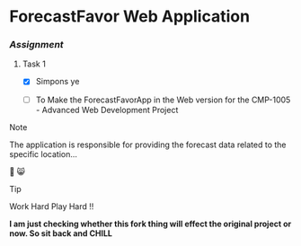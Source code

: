 # ForecastFavor Web Application 

### *Assignment*

1. Task 1
   - [x] Simpons ye
   - [ ] To Make the ForecastFavorApp in the Web version for the CMP-1005 - Advanced Web Development Project


> [!NOTE]
> The application is responsible for providing the forecast data related to the specific location...

🤠 😸


> [!TIP]
> Work Hard Play Hard !!

**I am just checking whether this fork thing will effect the original project or now. So sit back and CHILL**

